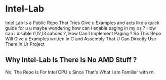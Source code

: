 # Intel-Lab
Intel Lab Is a Public Repo That Tries Give u Examples and acts like a quick guide for u u maybe wondering how can I enable paging in my os ? How can I disable l1,l2,l3 cahces ?, How Can I Implement Paging ? So This Repo Will Give u Examples written in C and Assembly That U Can Directly Use Them In Ur Project

Why Intel-Lab Is There Is No AMD Stuff ? 
----------------------------------------

No, The Repo Is For Intel CPU's Since That's What I am Familiar with rn. 
